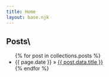 ```yaml
---
title: Home
layout: base.njk
---
```


## Posts\

<ul>
{% for post in collections.posts %}
 <li><span>{{ page.date }}</span> &raquo; <a href="{{ post.url }}">{{ post.data.title }}</a></li>
{% endfor %}
</ul>

